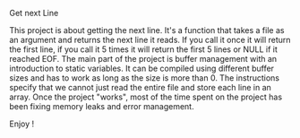 Get next Line

This project is about getting the next line. It's a function that takes a file as an argument and returns the next line it reads.
If you call it once it will return the first line, if you call it 5 times it will return the first 5 lines or NULL if it reached EOF.
The main part of the project is buffer management with an introduction to static variables. It can be compiled using different buffer sizes and has
to work as long as the size is more than 0. The instructions specify that we cannot just read the entire file and store each line in an array. 
Once the project "works", most of the time spent on the project has been fixing memory leaks and error management. 

Enjoy ! 

